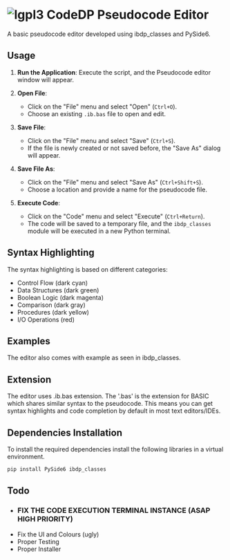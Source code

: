# ![lgpl3](https://upload.wikimedia.org/wikipedia/commons/thumb/3/3b/LGPLv3_Logo.svg/150px-LGPLv3_Logo.svg.png) CodeDP Pseudocode Editor 

A basic pseudocode editor developed using ibdp_classes and PySide6.

## Usage

1. **Run the Application**:
   Execute the script, and the Pseudocode editor window will appear.

2. **Open File**:
   - Click on the "File" menu and select "Open" (`Ctrl+O`).
   - Choose an existing `.ib.bas` file to open and edit.

3. **Save File**:
   - Click on the "File" menu and select "Save" (`Ctrl+S`).
   - If the file is newly created or not saved before, the "Save As" dialog will appear.

4. **Save File As**:
   - Click on the "File" menu and select "Save As" (`Ctrl+Shift+S`).
   - Choose a location and provide a name for the pseudocode file.

5. **Execute Code**:
   - Click on the "Code" menu and select "Execute" (`Ctrl+Return`).
   - The code will be saved to a temporary file, and the `ibdp_classes` module will be executed in a new Python terminal.

## Syntax Highlighting

The syntax highlighting is based on different categories:

- Control Flow (dark cyan)
- Data Structures (dark green)
- Boolean Logic (dark magenta)
- Comparison (dark gray)
- Procedures (dark yellow)
- I/O Operations (red)

## Examples

The editor also comes with example as seen in ibdp_classes.

## Extension

The editor uses .ib.bas extension. The '.bas' is the extension for BASIC which shares similar syntax to the pseudocode. This means you can get syntax highlights and code completion by default in most text editors/IDEs.

## Dependencies Installation

To install the required dependencies install the following libraries in a virtual environment.

```bash
pip install PySide6 ibdp_classes
```

## Todo
- ### FIX THE CODE EXECUTION TERMINAL INSTANCE (ASAP HIGH PRIORITY)
- Fix the UI and Colours (ugly)
- Proper Testing
- Proper Installer
